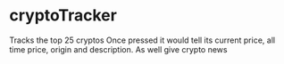 # cryptoTracker


Tracks the top 25 cryptos
Once pressed it would tell its current price, all time price, origin and description.
As well give crypto news
